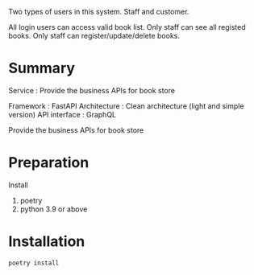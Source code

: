 
Two types of users in this system.
Staff and customer.

All login users can access valid book list.
Only staff can see all registed books.
Only staff can register/update/delete books.

# Summary
Service : Provide the business APIs for book store

Framework : FastAPI
Architecture : Clean architecture (light and simple version)
API interface : GraphQL

Provide the business APIs for book store

# Preparation

Install 
1. poetry
2. python 3.9 or above

# Installation

```
poetry install
```